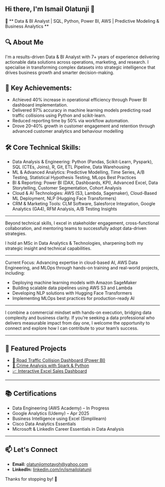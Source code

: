 ## Hi there, I'm Ismail Olatunji 👋

🎯 ** Data & BI Analyst | SQL, Python, Power BI, AWS | Predictive Modeling & Business Analytics **

## 🔍 About Me
I'm a results-driven Data & BI Analyst with 7+ years of experience delivering actionable data solutions across operations, marketing, and research. I specialise in transforming complex datasets into strategic intelligence that drives business growth and smarter decision-making.

## 💼 Key Achievements:
- Achieved 40% increase in operational efficiency through Power BI dashboard implementation.
- Delivered 97% accuracy in machine learning models predicting road traffic collisions using Python and scikit-learn.
- Reduced reporting time by 50% via workflow automation.
- Drove 20–40% growth in customer engagement and retention through advanced customer analytics and behaviour modelling

## 🛠️ Core Technical Skills:
- Data Analysis & Engineering: Python (Pandas, Scikit-Learn, Pyspark), SQL (CTEs, Joins), R, Git, ETL Pipeline, Data Warehousing
- ML & Advanced Analytics: Predictive Modelling, Time Series, A/B Testing, Statistical Hypothesis Testing, MLops Best Practices
- BI & Reporting: Power BI (DAX, Dashboards, KPI), Advanced Excel, Data Storytelling, Customer Segmentation, Cohort Analysis
- Cloud & AI Technologies: AWS (S3, Lambda, Sagemaker), Cloud-Based ML Deployment, NLP (Hugging Face Transformers)
- CRM & Marketing Tools: CLM Software, Salesforce Integration, Google Analytics (GA4), RFM Analysis, A/B Testing Insights

---

Beyond technical skills, I excel in stakeholder engagement, cross-functional collaboration, and mentoring teams to successfully adopt data-driven strategies.

I hold an MSc in Data Analytics & Technologies, sharpening both my strategic insight and technical capabilities.

---

Current Focus:
Advancing expertise in cloud-based AI, AWS Data Engineering, and MLOps through hands-on training and real-world projects, including:
- Deploying machine learning models with Amazon SageMaker
- Building scalable data pipelines using AWS S3 and Lambda
- Developing NLP solutions with Hugging Face Transformers
- Implementing MLOps best practices for production-ready AI

---

I combine a commercial mindset with hands-on execution, bridging data complexity and business clarity. If you’re seeking a data professional who delivers measurable impact from day one, I welcome the opportunity to connect and explore how I can contribute to your team’s success.

---

## 📂 Featured Projects
- [🚦 Road Traffic Collision Dashboard (Power BI)](https://bit.ly/40vz9jt)
- [🚨 Crime Analysis with Spark & Python](https://github.com/ismailolatunji/Crime-Analysis-Using-PySpark-and-Python)
- [📈 Interactive Excel Sales Dashboard](https://1drv.ms/x/c/abd1130d9666c805/EQkFObh8jaVHqCsTo60o-isBEW1fvZBIJ8MQoFEEOVxgoA?e=OSQHe8)

---

## 📚 Certifications

- Data Engineering (AWS Academy) – In Progress
- Google Analytics (Udemy) – Apr 2025
- Business Intelligence using Excel (Simplilearn)
- Cisco Data Analytics Essentials
- Microsoft & LinkedIn Career Essentials in Data Analysis

---

## 📫 Let's Connect

- **Email:** olatunjiomotayoh@yahoo.com  
- **LinkedIn:** [linkedin.com/in/ismailolatunji](http://www.linkedin.com/in/ismailolatunji) 

Thanks for stopping by! 🚀

<!--
**ismailolatunji/ismailolatunji** is a ✨ _special_ ✨ repository because its `README.md` (this file) appears on your GitHub profile.

Here are some ideas to get you started:

- 🔭 I’m currently working on ...
- 🌱 I’m currently learning ...
- 👯 I’m looking to collaborate on ...
- 🤔 I’m looking for help with ...
- 💬 Ask me about ...
- 📫 How to reach me: ...
- 😄 Pronouns: ...
- ⚡ Fun fact: ...
-->
